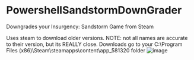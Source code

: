 # PowershellSandstormDownGrader
Downgrades your Insurgency: Sandstorm Game from Steam

Uses steam to download older versions.
NOTE: not all names are accurate to their version, but its REALLY close.
Downloads go to your C:\Program Files (x86)\Steam\steamapps\content\app_581320 folder
![image](https://user-images.githubusercontent.com/41177088/230709442-6f2cd289-e225-40cf-9cf0-856a91d8b731.png)
